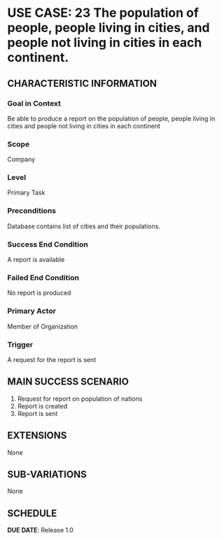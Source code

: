 # USE CASE: 23 The population of people, people living in cities, and people not living in cities in each continent.

## CHARACTERISTIC INFORMATION

### Goal in Context

Be able to produce a report on the population of people, people living in cities and people not living in cities in each continent

### Scope

Company

### Level

Primary Task

### Preconditions

Database contains list of cities and their populations.

### Success End Condition

A report is available

### Failed End Condition

No report is produced

### Primary Actor

Member of Organization

### Trigger

A request for the report is sent

## MAIN SUCCESS SCENARIO

1. Request for report on population of nations
2. Report is created
3. Report is sent

## EXTENSIONS

None

## SUB-VARIATIONS

None

## SCHEDULE

**DUE DATE**: Release 1.0
